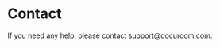 # Contact

If you need any help, please contact [support@docuroom.com](mailto:%20support@docuroom.com).

